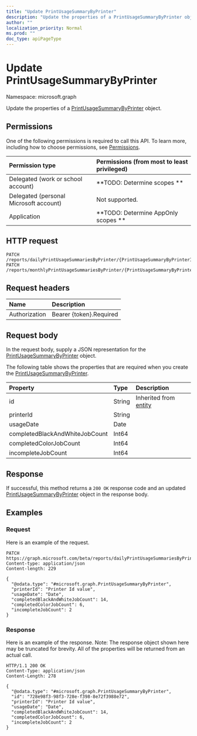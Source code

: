```yaml
---
title: "Update PrintUsageSummaryByPrinter"
description: "Update the properties of a PrintUsageSummaryByPrinter object."
author: ""
localization_priority: Normal
ms.prod: ""
doc_type: apiPageType
---
```


# Update PrintUsageSummaryByPrinter

Namespace: microsoft.graph

Update the properties of a [PrintUsageSummaryByPrinter](../resources/printusagesummarybyprinter.md) object.

## Permissions
One of the following permissions is required to call this API. To learn more, including how to choose permissions, see [Permissions](/concepts/permissions-reference.md).

|Permission type|Permissions (from most to least privileged)|
|:---|:---|
|Delegated (work or school account)|**TODO: Determine scopes **|
|Delegated (personal Microsoft account)|Not supported.|
|Application|**TODO: Determine AppOnly scopes **|

## HTTP request
<!-- {
  "blockType": "ignored"
}
-->
``` http
PATCH /reports/dailyPrintUsageSummariesByPrinter/{PrintUsageSummaryByPrinterId}
PATCH /reports/monthlyPrintUsageSummariesByPrinter/{PrintUsageSummaryByPrinterId}
```

## Request headers
|Name|Description|
|:---|:---|
|Authorization|Bearer {token}.Required|

## Request body
In the request body, supply a JSON representation for the [PrintUsageSummaryByPrinter](../resources/printusagesummarybyprinter.md) object.

The following table shows the properties that are required when you create the [PrintUsageSummaryByPrinter](../resources/printusagesummarybyprinter.md).

|Property|Type|Description|
|:---|:---|:---|
|id|String| Inherited from [entity](../resources/entity.md)|
|printerId|String||
|usageDate|Date||
|completedBlackAndWhiteJobCount|Int64||
|completedColorJobCount|Int64||
|incompleteJobCount|Int64||



## Response
If successful, this method returns a `200 OK` response code and an updated [PrintUsageSummaryByPrinter](../resources/printusagesummarybyprinter.md) object in the response body.

## Examples

### Request
Here is an example of the request.
<!-- {
  "blockType": "request",
  "name": "update_printusagesummarybyprinter"
}
-->
``` http
PATCH https://graph.microsoft.com/beta/reports/dailyPrintUsageSummariesByPrinter/{PrintUsageSummaryByPrinterId}
Content-type: application/json
Content-length: 229

{
  "@odata.type": "#microsoft.graph.PrintUsageSummaryByPrinter",
  "printerId": "Printer Id value",
  "usageDate": "Date",
  "completedBlackAndWhiteJobCount": 14,
  "completedColorJobCount": 6,
  "incompleteJobCount": 2
}
```

### Response
Here is an example of the response. Note: The response object shown here may be truncated for brevity. All of the properties will be returned from an actual call.
<!-- {
  "blockType": "response",
  "truncated": true
}
-->
``` http
HTTP/1.1 200 OK
Content-Type: application/json
Content-Length: 278

{
  "@odata.type": "#microsoft.graph.PrintUsageSummaryByPrinter",
  "id": "728e98f3-98f3-728e-f398-8e72f3988e72",
  "printerId": "Printer Id value",
  "usageDate": "Date",
  "completedBlackAndWhiteJobCount": 14,
  "completedColorJobCount": 6,
  "incompleteJobCount": 2
}
```

